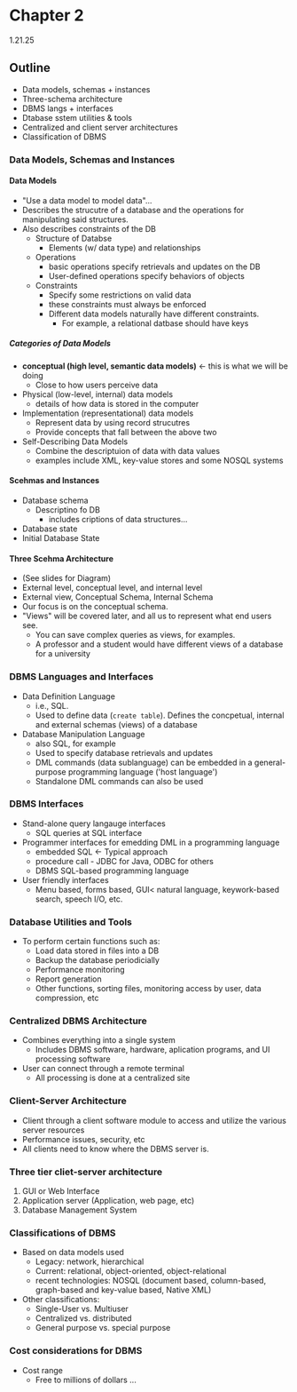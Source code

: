 # Chapter 2
1.21.25

## Outline

- Data models, schemas + instances
- Three-schema architecture
- DBMS langs + interfaces
- Dtabase sstem utilities \& tools
- Centralized and client server architectures
- Classification of DBMS

### Data Models, Schemas and Instances

#### Data Models

- "Use a data model to model data"...
- Describes the strucutre of a database and the operations for manipulating said structures. 
- Also describes constraints of the DB
    - Structure of Databse
        - Elements (w/ data type) and relationships
    - Operations
        - basic operations specify retrievals and updates on the DB
        - User-defined operations specify behaviors of objects
    - Constraints
        - Specify some restrictions on valid data
        - these constraints must always be enforced
        - Different data models naturally have different constraints.
            - For example, a relational datbase should have keys

##### Categories of Data Models
   
   - **conceptual (high level, semantic data models)** <- this is what we will be doing
        - Close to how users perceive data
   - Physical (low-level, internal) data models
        - details of how data is stored in the computer
   - Implementation (representational) data models
        - Represent data by using record strucutres
        - Provide concepts that fall between the above two
   - Self-Describing Data Models
        - Combine the descriptuion of data with data values
        - examples include XML, key-value stores and some NOSQL systems


#### Scehmas and Instances

- Database schema
    - Descriptino fo DB
        - includes criptions of data structures...
- Database state
- Initial Database State

#### Three Scehma Architecture

- (See slides for Diagram)
- External level, conceptual level, and internal level
- External view, Conceptual Schema, Internal Schema
- Our focus is on the conceptual schema. 
- "Views" will be covered later, and all us to represent what end users see.
    - You can save complex queries as views, for examples.
    - A professor and a student would have different views of a database for a university


### DBMS Languages and Interfaces

- Data Definition Language
    - i.e., SQL. 
    - Used to define data (`create table`). Defines the concpetual, internal and external schemas (views) of a database
- Database Manipulation Language
    - also SQL, for example
    - Used to specify database retrievals and updates
    - DML commands (data sublanguage) can be embedded in a general-purpose programming language ('host language')
    - Standalone DML commands can also be used

### DBMS Interfaces

- Stand-alone query langauge interfaces
    - SQL queries at SQL interface
- Programmer interfaces for emedding DML in a programming language
    - embedded SQL <- Typical approach
    - procedure call - JDBC for Java, ODBC for others
    - DBMS SQL-based programming language
- User friendly interfaces
    - Menu based, forms based, GUI< natural language, keywork-based search, speech I/O, etc.

### Database Utilities and Tools

- To perform certain functions such as:
    - Load data stored in files into a DB
    - Backup the database periodicially
    - Performance monitoring
    - Report generation
    - Other functions, sorting files, monitoring access by user, data compression, etc

### Centralized DBMS Architecture

- Combines everything into a single system
    - Includes DBMS software, hardware, aplication programs, and UI processing software
- User can connect through a remote terminal
    - All processing is done at a centralized site

### Client-Server Architecture

- Client through a client software module to access and utilize the various server resources
- Performance issues, security, etc
- All clients need to know where the DBMS server is.

### Three tier cliet-server architecture

1. GUI or Web Interface
2. Application server (Application, web page, etc)
3. Database Management System

### Classifications of DBMS

- Based on data models used
    - Legacy: network, hierarchical
    - Current: relational, object-oriented, object-relational
    - recent technologies: NOSQL (document based, column-based, graph-based and key-value based, Native XML)
- Other classifications:
    - Single-User vs. Multiuser
    - Centralized vs. distributed
    - General purpose vs. special purpose

### Cost considerations for DBMS

- Cost range
    - Free to millions of dollars
...




